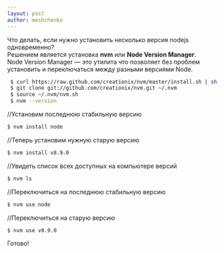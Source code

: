 ```yaml
---
layout: post
author: meshchenko
---
```

Что делать, если нужно установить несколько версия nodejs одновременно?  
Решением является установка **nvm** или **Node Version Manager**.  
Node Version Manager — это утилита что позволяет без проблем установить и переключаться между разными версиями Node.

```bash
 $ curl https://raw.github.com/creationix/nvm/master/install.sh | sh
 $ git clone git://github.com/creationix/nvm.git ~/.nvm
 $ source ~/.nvm/nvm.sh
 $ nvm --version
 ```
 //Установим последнюю стабильную версию
 ```bash
 $ nvm install node
 ```
 //Теперь установим нужную старую версию
 ```bash
 $ nvm install v8.9.0
 ```
 //Увидеть список всех доступных на компьютере версий
 ```bash
 $ nvm ls
  ```
 //Переключиться на последнюю стабильную версию
 ```bash
 $ nvm use node
 ```
 //Переключиться на старую версию
 ```bash
 $ nvm use v8.9.0
 ```
 Готово!
